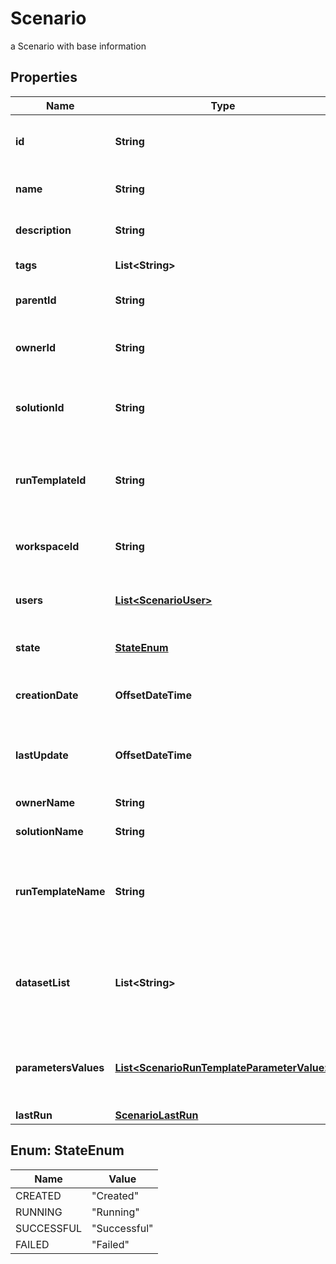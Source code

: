 

# Scenario

a Scenario with base information

## Properties

Name | Type | Description | Notes
------------ | ------------- | ------------- | -------------
**id** | **String** | the Scenario unique identifier |  [optional] [readonly]
**name** | **String** | the Scenario name |  [optional]
**description** | **String** | the Scenario description |  [optional]
**tags** | **List&lt;String&gt;** | the list of tags |  [optional]
**parentId** | **String** | the Scenario parent id |  [optional]
**ownerId** | **String** | the user id which own this Scenario |  [optional] [readonly]
**solutionId** | **String** | the Solution Id associated with this Scenario |  [optional] [readonly]
**runTemplateId** | **String** | the Solution Run Template Id associated with this Scenario |  [optional]
**workspaceId** | **String** | the associated Workspace Id |  [optional] [readonly]
**users** | [**List&lt;ScenarioUser&gt;**](ScenarioUser.md) | the list of users Id with their role |  [optional]
**state** | [**StateEnum**](#StateEnum) | the Scenario state |  [optional] [readonly]
**creationDate** | **OffsetDateTime** | the Scenario creation date |  [optional] [readonly]
**lastUpdate** | **OffsetDateTime** | the last time a Scenario was updated |  [optional] [readonly]
**ownerName** | **String** | the name of the owner |  [optional] [readonly]
**solutionName** | **String** | the Solution name |  [optional] [readonly]
**runTemplateName** | **String** | the Solution Run Template name associated with this Scenario |  [optional] [readonly]
**datasetList** | **List&lt;String&gt;** | the list of Dataset Id associated to this Scenario Run Template |  [optional]
**parametersValues** | [**List&lt;ScenarioRunTemplateParameterValue&gt;**](ScenarioRunTemplateParameterValue.md) | the list of Solution Run Template parameters values |  [optional]
**lastRun** | [**ScenarioLastRun**](ScenarioLastRun.md) |  |  [optional]



## Enum: StateEnum

Name | Value
---- | -----
CREATED | &quot;Created&quot;
RUNNING | &quot;Running&quot;
SUCCESSFUL | &quot;Successful&quot;
FAILED | &quot;Failed&quot;



